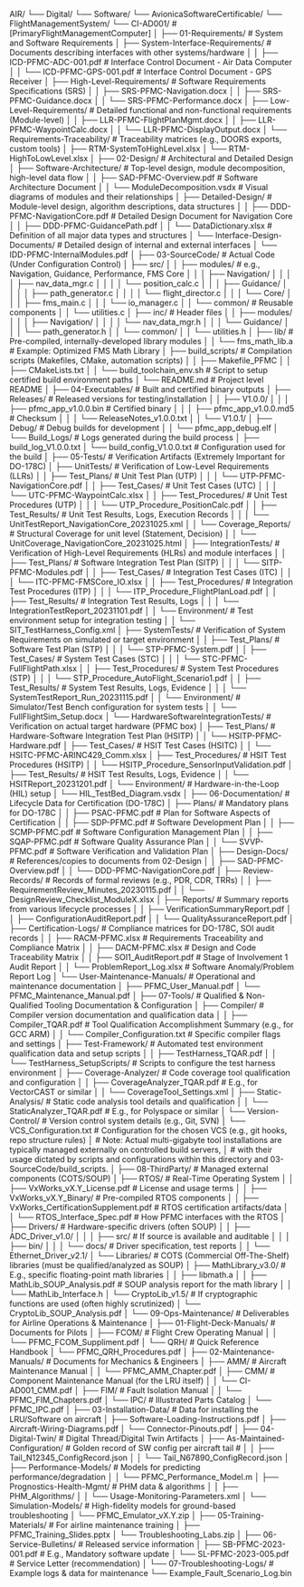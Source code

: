 AIR/
└── Digital/
    └── Software/
        └── AvionicaSoftwareCertificable/
            └── FlightManagementSystem/
                └── CI-AD001/  # [PrimaryFlightManagementComputer]
                    │
                    ├── 01-Requirements/                   # System and Software Requirements
                    │   ├── System-Interface-Requirements/ # Documents describing interfaces with other systems/hardware
                    │   │   ├── ICD-PFMC-ADC-001.pdf       # Interface Control Document - Air Data Computer
                    │   │   └── ICD-PFMC-GPS-001.pdf       # Interface Control Document - GPS Receiver
                    │   ├── High-Level-Requirements/       # Software Requirements Specifications (SRS)
                    │   │   ├── SRS-PFMC-Navigation.docx
                    │   │   ├── SRS-PFMC-Guidance.docx
                    │   │   └── SRS-PFMC-Performance.docx
                    │   ├── Low-Level-Requirements/        # Detailed functional and non-functional requirements (Module-level)
                    │   │   ├── LLR-PFMC-FlightPlanMgmt.docx
                    │   │   ├── LLR-PFMC-WaypointCalc.docx
                    │   │   └── LLR-PFMC-DisplayOutput.docx
                    │   └── Requirements-Traceability/     # Traceability matrices (e.g., DOORS exports, custom tools)
                    │       ├── RTM-SystemToHighLevel.xlsx
                    │       └── RTM-HighToLowLevel.xlsx
                    │
                    ├── 02-Design/                         # Architectural and Detailed Design
                    │   ├── Software-Architecture/         # Top-level design, module decomposition, high-level data flow
                    │   │   ├── SAD-PFMC-Overview.pdf      # Software Architecture Document
                    │   │   └── ModuleDecomposition.vsdx   # Visual diagrams of modules and their relationships
                    │   ├── Detailed-Design/               # Module-level design, algorithm descriptions, data structures
                    │   │   ├── DDD-PFMC-NavigationCore.pdf # Detailed Design Document for Navigation Core
                    │   │   ├── DDD-PFMC-GuidancePath.pdf
                    │   │   └── DataDictionary.xlsx        # Definition of all major data types and structures
                    │   └── Interface-Design-Documents/    # Detailed design of internal and external interfaces
                    │       └── IDD-PFMC-InternalModules.pdf
                    │
                    ├── 03-SourceCode/                     # Actual Code (Under Configuration Control)
                    │   ├── src/
                    │   │   ├── modules/                   # e.g., Navigation, Guidance, Performance, FMS Core
                    │   │   │   ├── Navigation/
                    │   │   │   │   ├── nav_data_mgr.c
                    │   │   │   │   └── position_calc.c
                    │   │   │   ├── Guidance/
                    │   │   │   │   ├── path_generator.c
                    │   │   │   │   └── flight_director.c
                    │   │   │   └── Core/
                    │   │   │       ├── fms_main.c
                    │   │   │       └── io_manager.c
                    │   │   └── common/                    # Reusable components
                    │   │       └── utilities.c
                    │   ├── inc/                           # Header files
                    │   │   ├── modules/
                    │   │   │   ├── Navigation/
                    │   │   │   │   └── nav_data_mgr.h
                    │   │   │   └── Guidance/
                    │   │   │       └── path_generator.h
                    │   │   └── common/
                    │   │       └── utilities.h
                    │   ├── lib/                           # Pre-compiled, internally-developed library modules
                    │   │   └── fms_math_lib.a             # Example: Optimized FMS Math Library
                    │   ├── build_scripts/                 # Compilation scripts (Makefiles, CMake, automation scripts)
                    │   │   ├── Makefile_PFMC
                    │   │   ├── CMakeLists.txt
                    │   │   └── build_toolchain_env.sh     # Script to setup certified build environment paths
                    │   └── README.md                      # Project level README
                    │
                    ├── 04-Executables/                    # Built and certified binary outputs
                    │   ├── Releases/                      # Released versions for testing/installation
                    │   │   ├── V1.0.0/
                    │   │   │   ├── pfmc_app_v1.0.0.bin    # Certified binary
                    │   │   │   ├── pfmc_app_v1.0.0.md5    # Checksum
                    │   │   │   └── ReleaseNotes_v1.0.0.txt
                    │   │   └── V1.0.1/
                    │   ├── Debug/                         # Debug builds for development
                    │   │   └── pfmc_app_debug.elf
                    │   └── Build_Logs/                    # Logs generated during the build process
                    │       ├── build_log_V1.0.0.txt
                    │       └── build_config_V1.0.0.txt    # Configuration used for the build
                    │
                    ├── 05-Tests/                          # Verification Artifacts (Extremely Important for DO-178C)
                    │   ├── UnitTests/                     # Verification of Low-Level Requirements (LLRs)
                    │   │   ├── Test_Plans/                # Unit Test Plan (UTP)
                    │   │   │   └── UTP-PFMC-NavigationCore.pdf
                    │   │   ├── Test_Cases/                # Unit Test Cases (UTC)
                    │   │   │   └── UTC-PFMC-WaypointCalc.xlsx
                    │   │   ├── Test_Procedures/           # Unit Test Procedures (UTP)
                    │   │   │   └── UTP_Procedure_PositionCalc.pdf
                    │   │   ├── Test_Results/              # Unit Test Results, Logs, Execution Records
                    │   │   │   └── UnitTestReport_NavigationCore_20231025.xml
                    │   │   └── Coverage_Reports/          # Structural Coverage for unit level (Statement, Decision)
                    │   │       └── UnitCoverage_NavigationCore_20231025.html
                    │   ├── IntegrationTests/              # Verification of High-Level Requirements (HLRs) and module interfaces
                    │   │   ├── Test_Plans/                # Software Integration Test Plan (SITP)
                    │   │   │   └── SITP-PFMC-Modules.pdf
                    │   │   ├── Test_Cases/                # Integration Test Cases (ITC)
                    │   │   │   └── ITC-PFMC-FMSCore_IO.xlsx
                    │   │   ├── Test_Procedures/           # Integration Test Procedures (ITP)
                    │   │   │   └── ITP_Procedure_FlightPlanLoad.pdf
                    │   │   ├── Test_Results/              # Integration Test Results, Logs
                    │   │   │   └── IntegrationTestReport_20231101.pdf
                    │   │   └── Environment/               # Test environment setup for integration testing
                    │   │       └── SIT_TestHarness_Config.xml
                    │   ├── SystemTests/                   # Verification of System Requirements on simulated or target environment
                    │   │   ├── Test_Plans/                # Software Test Plan (STP)
                    │   │   │   └── STP-PFMC-System.pdf
                    │   │   ├── Test_Cases/                # System Test Cases (STC)
                    │   │   │   └── STC-PFMC-FullFlightPath.xlsx
                    │   │   ├── Test_Procedures/           # System Test Procedures (STP)
                    │   │   │   └── STP_Procedure_AutoFlight_Scenario1.pdf
                    │   │   ├── Test_Results/              # System Test Results, Logs, Evidence
                    │   │   │   └── SystemTestReport_Run_20231115.pdf
                    │   │   └── Environment/               # Simulator/Test Bench configuration for system tests
                    │   │       └── FullFlightSim_Setup.docx
                    │   └── HardwareSoftwareIntegrationTests/ # Verification on actual target hardware (PFMC box)
                    │       ├── Test_Plans/                # Hardware-Software Integration Test Plan (HSITP)
                    │       │   └── HSITP-PFMC-Hardware.pdf
                    │       ├── Test_Cases/                # HSIT Test Cases (HSITC)
                    │       │   └── HSITC-PFMC-ARINC429_Comm.xlsx
                    │       ├── Test_Procedures/           # HSIT Test Procedures (HSITP)
                    │       │   └── HSITP_Procedure_SensorInputValidation.pdf
                    │       ├── Test_Results/              # HSIT Test Results, Logs, Evidence
                    │       │   └── HSITReport_20231201.pdf
                    │       └── Environment/               # Hardware-in-the-Loop (HIL) setup
                    │           └── HIL_TestBed_Diagram.vsdx
                    │
                    ├── 06-Documentation/                  # Lifecycle Data for Certification (DO-178C)
                    │   ├── Plans/                         # Mandatory plans for DO-178C
                    │   │   ├── PSAC-PFMC.pdf              # Plan for Software Aspects of Certification
                    │   │   ├── SDP-PFMC.pdf               # Software Development Plan
                    │   │   ├── SCMP-PFMC.pdf              # Software Configuration Management Plan
                    │   │   ├── SQAP-PFMC.pdf              # Software Quality Assurance Plan
                    │   │   └── SVVP-PFMC.pdf              # Software Verification and Validation Plan
                    │   ├── Design-Docs/                   # References/copies to documents from 02-Design
                    │   │   ├── SAD-PFMC-Overview.pdf
                    │   │   └── DDD-PFMC-NavigationCore.pdf
                    │   ├── Review-Records/                # Records of formal reviews (e.g., PDR, CDR, TRRs)
                    │   │   ├── RequirementReview_Minutes_20230115.pdf
                    │   │   └── DesignReview_Checklist_ModuleX.xlsx
                    │   ├── Reports/                       # Summary reports from various lifecycle processes
                    │   │   ├── VerificationSummaryReport.pdf
                    │   │   ├── ConfigurationAuditReport.pdf
                    │   │   └── QualityAssuranceReport.pdf
                    │   ├── Certification-Logs/            # Compliance matrices for DO-178C, SOI audit records
                    │   │   ├── RACM-PFMC.xlsx             # Requirements Traceability and Compliance Matrix
                    │   │   ├── DACM-PFMC.xlsx             # Design and Code Traceability Matrix
                    │   │   ├── SOI1_AuditReport.pdf       # Stage of Involvement 1 Audit Report
                    │   │   └── ProblemReport_Log.xlsx     # Software Anomaly/Problem Report Log
                    │   └── User-Maintenance-Manuals/      # Operational and maintenance documentation
                    │       ├── PFMC_User_Manual.pdf
                    │       └── PFMC_Maintenance_Manual.pdf
                    │
                    ├── 07-Tools/                          # Qualified & Non-Qualified Tooling Documentation & Configuration
                    │   ├── Compiler/                      # Compiler version documentation and qualification data
                    │   │   ├── Compiler_TQAR.pdf          # Tool Qualification Accomplishment Summary (e.g., for GCC ARM)
                    │   │   └── Compiler_Configuration.txt # Specific compiler flags and settings
                    │   ├── Test-Framework/                # Automated test environment qualification data and setup scripts
                    │   │   ├── TestHarness_TQAR.pdf
                    │   │   └── TestHarness_SetupScripts/  # Scripts to configure the test harness environment
                    │   ├── Coverage-Analyzer/             # Code coverage tool qualification and configuration
                    │   │   ├── CoverageAnalyzer_TQAR.pdf  # E.g., for VectorCAST or similar
                    │   │   └── CoverageTool_Settings.xml
                    │   ├── Static-Analysis/               # Static code analysis tool details and qualification
                    │   │   └── StaticAnalyzer_TQAR.pdf    # E.g., for Polyspace or similar
                    │   └── Version-Control/               # Version control system details (e.g., Git, SVN)
                    │       └── VCS_Configuration.txt      # Configuration for the chosen VCS (e.g., git hooks, repo structure rules)
                    │   # Note: Actual multi-gigabyte tool installations are typically managed externally on controlled build servers,
                    │   # with their usage dictated by scripts and configurations within this directory and 03-SourceCode/build_scripts.
                    │
                    ├── 08-ThirdParty/                     # Managed external components (COTS/SOUP)
                    │   ├── RTOS/                          # Real-Time Operating System
                    │   │   ├── VxWorks_vX.Y_License.pdf   # License and usage terms
                    │   │   ├── VxWorks_vX.Y_Binary/       # Pre-compiled RTOS components
                    │   │   ├── VxWorks_CertificationSupplement.pdf # RTOS certification artifacts/data
                    │   │   └── RTOS_Interface_Spec.pdf    # How PFMC interfaces with the RTOS
                    │   ├── Drivers/                       # Hardware-specific drivers (often SOUP)
                    │   │   ├── ADC_Driver_v1.0/
                    │   │   │   ├── src/                   # If source is available and auditable
                    │   │   │   ├── bin/
                    │   │   │   └── docs/                  # Driver specification, test reports
                    │   │   └── Ethernet_Driver_v2.1/
                    │   └── Libraries/                     # COTS (Commercial Off-The-Shelf) libraries (must be qualified/analyzed as SOUP)
                    │       ├── MathLibrary_v3.0/          # E.g., specific floating-point math libraries
                    │       │   ├── libmath.a
                    │       │   ├── MathLib_SOUP_Analysis.pdf # SOUP analysis report for the math library
                    │       │   └── MathLib_Interface.h
                    │       └── CryptoLib_v1.5/            # If cryptographic functions are used (often highly scrutinized)
                    │           └── CryptoLib_SOUP_Analysis.pdf
                    │
                    └── 09-Ops-Maintenance/                # Deliverables for Airline Operations & Maintenance
                        │
                        ├── 01-Flight-Deck-Manuals/        # Documents for Pilots
                        │   ├── FCOM/                      # Flight Crew Operating Manual
                        │   │   └── PFMC_FCOM_Suppliment.pdf
                        │   └── QRH/                       # Quick Reference Handbook
                        │       └── PFMC_QRH_Procedures.pdf
                        │
                        ├── 02-Maintenance-Manuals/        # Documents for Mechanics & Engineers
                        │   ├── AMM/                       # Aircraft Maintenance Manual
                        │   │   └── PFMC_AMM_Chapter.pdf
                        │   ├── CMM/                       # Component Maintenance Manual (for the LRU itself)
                        │   │   └── CI-AD001_CMM.pdf
                        │   ├── FIM/                       # Fault Isolation Manual
                        │   │   └── PFMC_FIM_Chapters.pdf
                        │   └── IPC/                       # Illustrated Parts Catalog
                        │       └── PFMC_IPC.pdf
                        │
                        ├── 03-Installation-Data/          # Data for installing the LRU/Software on aircraft
                        │   ├── Software-Loading-Instructions.pdf
                        │   ├── Aircraft-Wiring-Diagrams.pdf
                        │   └── Connector-Pinouts.pdf
                        │
                        ├── 04-Digital-Twin/               # Digital Thread/Digital Twin Artifacts
                        │   ├── As-Maintained-Configuration/  # Golden record of SW config per aircraft tail #
                        │   │   ├── Tail_N12345_ConfigRecord.json
                        │   │   └── Tail_N67890_ConfigRecord.json
                        │   ├── Performance-Models/         # Models for predicting performance/degradation
                        │   │   └── PFMC_Performance_Model.m
                        │   ├── Prognostics-Health-Mgmt/    # PHM data & algorithms
                        │   │   ├── PHM_Algorithms/
                        │   │   └── Usage-Monitoring-Parameters.xml
                        │   └── Simulation-Models/          # High-fidelity models for ground-based troubleshooting
                        │       └── PFMC_Emulator_vX.Y.zip
                        │
                        ├── 05-Training-Materials/         # For airline maintenance training
                        │   ├── PFMC_Training_Slides.pptx
                        │   └── Troubleshooting_Labs.zip
                        │
                        ├── 06-Service-Bulletins/          # Released service information
                        │   ├── SB-PFMC-2023-001.pdf       # E.g., Mandatory software update
                        │   └── SL-PFMC-2023-005.pdf       # Service Letter (recommendation)
                        │
                        └── 07-Troubleshooting-Logs/       # Example logs & data for maintenance
                            └── Example_Fault_Scenario_Log.bin
